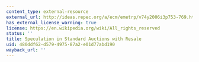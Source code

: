 ```yaml
---
content_type: external-resource
external_url: http://ideas.repec.org/a/ecm/emetrp/v74y2006i3p753-769.html
has_external_license_warning: true
license: https://en.wikipedia.org/wiki/All_rights_reserved
status: ''
title: Speculation in Standard Auctions with Resale
uid: 480ddf62-d579-4975-87a2-e01d77abd190
wayback_url: ''
---
```

